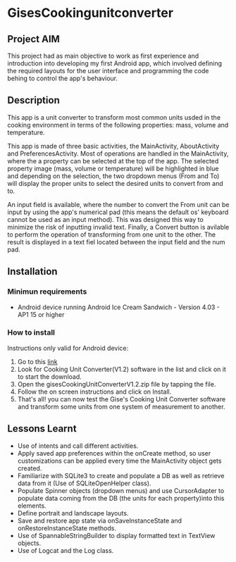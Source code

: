 # GisesCookingunitconverter

## Project AIM
This project had as main objective to work as first experience and introduction into developing my first Android app, which involved defining  the required layouts for the user interface and programming the code behing to control the app's behaviour.
## Description
This app is a unit converter to transform most common units usded in the cooking environment in terms of the following properties: mass, volume and temperature.

This app is made of three basic activities, the MainActivity, AboutActivity and PreferencesActivity. Most of operations are handled in the MainActivity, where the a property can be selected at the top of the app. The selected property image (mass, volume or temperature) will be highlighted in blue and depending on the selection, the two dropdown menus (From and To) will display the proper units to select the desired units to convert from and to.

An input field is available, where the number to convert the From unit can be input by using the app's numerical pad (this means the default os' keyboard cannot be used as an input method). This was designed this way to minimize the risk of inputting invalid text. Finally, a Convert button is avilable to perform the operation of transforming from one unit to the other. The result is displayed in a text fiel located between the input field and the num pad.

## Installation
### Minimun requirements
- Android device running Android Ice Cream Sandwich - Version 4.03 - AP1 15 or higher
### How to install
Instructions only valid for Android device:
1. Go to this [link](https://jlrods.github.io/Downloads.html)
2. Look for Cooking Unit Converter(V1.2) software in the list and click on it to start the download.
3. Open the gisesCookingUnitConverterV1.2.zip file by tapping the file.
4. Follow the on screen instructions and click on Install.
5. That's all! you can now test the Gise's Cooking Unit Converter software and transform some units from one system of measurement to another.

## Lessons Learnt
- Use of intents and call different activities.
- Apply saved app preferences within the onCreate method, so user customizations can be applied every time the MainActivity object gets created.
- Familiarize with SQLite3 to create and populate a DB as well as retrieve data from it (Use of SQLiteOpenHelper class).
- Populate Spinner objects (dropdown menus) and use CursorAdapter to populate data coming from the DB (the units for each property)into this elements.
- Define portrait and landscape layouts.
- Save and restore app state via onSaveInstanceState and onRestoreInstanceState methods.
- Use of SpannableStringBuilder to display formatted text in TextView objects.
- Use of Logcat and the Log class.

